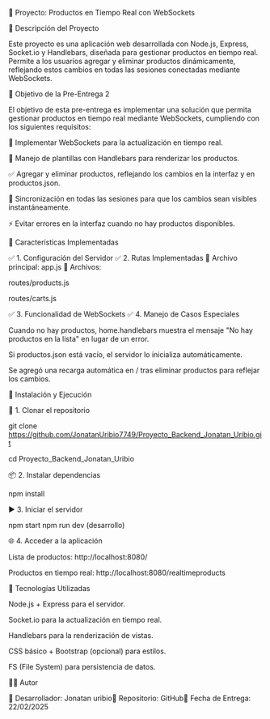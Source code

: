 📌 Proyecto: Productos en Tiempo Real con WebSockets

📝 Descripción del Proyecto

Este proyecto es una aplicación web desarrollada con Node.js, Express, Socket.io y Handlebars, diseñada para gestionar productos en tiempo real. Permite a los usuarios agregar y eliminar productos dinámicamente, reflejando estos cambios en todas las sesiones conectadas mediante WebSockets.

🎯 Objetivo de la Pre-Entrega 2

El objetivo de esta pre-entrega es implementar una solución que permita gestionar productos en tiempo real mediante WebSockets, cumpliendo con los siguientes requisitos:

📡 Implementar WebSockets para la actualización en tiempo real.

📄 Manejo de plantillas con Handlebars para renderizar los productos.

✅ Agregar y eliminar productos, reflejando los cambios en la interfaz y en productos.json.

🔄 Sincronización en todas las sesiones para que los cambios sean visibles instantáneamente.

⚡ Evitar errores en la interfaz cuando no hay productos disponibles.

🚀 Características Implementadas

✅ 1. Configuración del Servidor
✅ 2. Rutas Implementadas 
📌 Archivo principal: app.js
📌 Archivos:

routes/products.js

routes/carts.js

✅ 3. Funcionalidad de WebSockets
✅ 4. Manejo de Casos Especiales

Cuando no hay productos, home.handlebars muestra el mensaje "No hay productos en la lista" en lugar de un error.

Si productos.json está vacío, el servidor lo inicializa automáticamente.

Se agregó una recarga automática en / tras eliminar productos para reflejar los cambios.

📌 Instalación y Ejecución

🔧 1. Clonar el repositorio

git clone https://github.com/JonatanUribio7749/Proyecto_Backend_Jonatan_Uribio.git

cd Proyecto_Backend_Jonatan_Uribio

📦 2. Instalar dependencias

npm install

▶️ 3. Iniciar el servidor

npm start
npm run dev (desarrollo)

🌐 4. Acceder a la aplicación

Lista de productos: http://localhost:8080/

Productos en tiempo real: http://localhost:8080/realtimeproducts

📌 Tecnologías Utilizadas

Node.js + Express para el servidor.

Socket.io para la actualización en tiempo real.

Handlebars para la renderización de vistas.

CSS básico + Bootstrap (opcional) para estilos.

FS (File System) para persistencia de datos.

👨‍💻 Autor

📌 Desarrollador: Jonatan uribio📌 Repositorio: GitHub📌 Fecha de Entrega: 22/02/2025